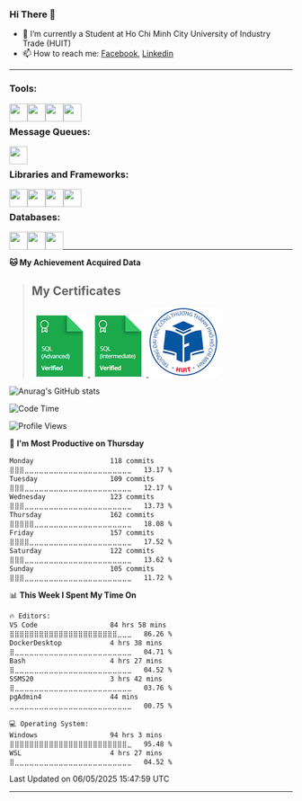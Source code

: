 <!--### <p>Hi There ! <img src="https://media.giphy.com/media/hvRJCLFzcasrR4ia7z/giphy.gif" width="25"></p>-->
<!-- [![Typing SVG](https://readme-typing-svg.herokuapp.com/?font=Roboto&color=016EEA&size=60&center=true&vCenter=true&width=900&height=100&lines=Hi+there!+%F0%9F%91%8B;I'm+Nguyễn+Hữu+Đại;I'm+a+Backend+Engineer.;Nice+to+Meet+You+!!!...)](https://github.com/dainguyen1809) -->

### Hi There 👋

- 🏫 I’m currently a Student at Ho Chi Minh City University of Industry Trade (HUIT) 
- 📫 How to reach me: [Facebook], [Linkedin]
<!-- - 🫀 Hobby: I love to see the scenery and flowers 🌸 -->
---

### Tools:
<img align='left' height="32" width="32" src="https://cdn.jsdelivr.net/npm/simple-icons@7.13.0/icons/visualstudiocode.svg" />
<img align='left' height="32" width="32" src="https://cdn.jsdelivr.net/npm/simple-icons@13.17.0/icons/postman.svg" />
 <img align='left' height="32" width="32" src="https://cdn.jsdelivr.net/npm/simple-icons@13.17.0/icons/docker.svg" /> 
 <img align='left' height="32" width="32" src="https://cdn.jsdelivr.net/npm/simple-icons@13.17.0/icons/jest.svg" /> 
<!-- <img align='left' height="32" width="32" src="https://cdn.jsdelivr.net/npm/simple-icons@13.17.0/icons/jenkins.svg" /> -->
<br>

### Message Queues:
<img align='left' height="32" width="32" src="https://cdn.jsdelivr.net/npm/simple-icons@13.17.0/icons/rabbitmq.svg" />
<!-- <img align='left' height="32" width="32" src="https://cdn.jsdelivr.net/npm/simple-icons@13.17.0/icons/apachekafka.svg" /> -->

<br>

### Libraries and Frameworks:
<img align='left' height="32" width="32" src="https://cdn.jsdelivr.net/npm/simple-icons@13.17.0/icons/dotnet.svg" />
<img align='left' height="32" width="32" src="https://cdn.jsdelivr.net/npm/simple-icons@13.17.0/icons/laravel.svg" />
<img align='left' height="32" width="32" src="https://cdn.jsdelivr.net/npm/simple-icons@13.17.0/icons/nodedotjs.svg" />
<!-- <img align='left' height="32" width="32" src="https://cdn.jsdelivr.net/npm/simple-icons@13.17.0/icons/react.svg" /> -->
<img align='left' height="32" width="32" src="https://cdn.jsdelivr.net/npm/simple-icons@13.17.0/icons/jquery.svg" />
<br>

### Databases:

<img align='left' height="32" width="32" src="https://cdn.jsdelivr.net/npm/simple-icons@13.17.0/icons/mysql.svg" />
<img align='left' height="32" width="32" src="https://cdn.jsdelivr.net/npm/simple-icons@13.17.0/icons/mongodb.svg" />
<img align='left' height="32" width="32" src="https://cdn.jsdelivr.net/npm/simple-icons@13.17.0/icons/redis.svg" />

<!-- <img align='left' height="32" width="32" src="https://cdn.jsdelivr.net/npm/simple-icons@13.17.0/icons/elasticsearch.svg" /> -->
<br>

<!--
### Github Stats
![Top Langs](https://github-readme-stats.vercel.app/api/top-langs/?username=dainguyen1809&theme=onedark&show&hide=html,scss,CSS,hack,vue,blade)
 >![Top Langs](https://github-readme-stats.vercel.app/api/top-langs/?username=dainguyen1809&hide_progress=true) -->
---

**🐱 My Achievement Acquired Data** 
>## My Certificates
>
><a href="Skills%20Certification/sql_advanced%20certificate.png">
>    <img src="Skills Certification/sql_advanced_skill.png" alt="sql advanced skill"/>
></a>
><a href="Skills%20Certification/sql_intermediate certificate.png">
>    <img src="Skills Certification/sql_intermediate_skill.png" alt="sql intermediate skill"/>
></a>
><a href="Skills%20Certification/huit_certificate certificate.jpg">
>    <img src="Skills Certification/huit_certificate_skill.png" alt="huit certificate skill"/>
></a>

![Anurag's GitHub stats](https://github-readme-stats.vercel.app/api?username=dainguyen1809&show_icons=true&theme=transparent&hide=contribs,stars)
<!--
---

| Projects | Coding Time |
| ------ | ------ |
| [![Readme Card](https://github-readme-stats.vercel.app/api/pin/?username=dainguyen1809&repo=ecommerce_laravel)](https://github.com/dainguyen1809/ecommerce_laravel) | [![wakatime](https://wakatime.com/badge/user/837e5b37-e1f2-4100-8f8f-81c9100a52aa/project/b6b7bb99-34e3-460a-b91c-f1137b0ff2ca.svg)](https://wakatime.com/badge/user/837e5b37-e1f2-4100-8f8f-81c9100a52aa/project/b6b7bb99-34e3-460a-b91c-f1137b0ff2ca) |
-->
<!--START_SECTION:waka-->
![Code Time](http://img.shields.io/badge/Code%20Time-4%2C887%20hrs%2027%20mins-blue)

![Profile Views](http://img.shields.io/badge/Profile%20Views-6-blue)

📅 **I'm Most Productive on Thursday** 

```text
Monday                   118 commits         ⣿⣿⣿⣀⣀⣀⣀⣀⣀⣀⣀⣀⣀⣀⣀⣀⣀⣀⣀⣀⣀⣀⣀⣀⣀   13.17 % 
Tuesday                  109 commits         ⣿⣿⣿⣀⣀⣀⣀⣀⣀⣀⣀⣀⣀⣀⣀⣀⣀⣀⣀⣀⣀⣀⣀⣀⣀   12.17 % 
Wednesday                123 commits         ⣿⣿⣿⣀⣀⣀⣀⣀⣀⣀⣀⣀⣀⣀⣀⣀⣀⣀⣀⣀⣀⣀⣀⣀⣀   13.73 % 
Thursday                 162 commits         ⣿⣿⣿⣿⣿⣀⣀⣀⣀⣀⣀⣀⣀⣀⣀⣀⣀⣀⣀⣀⣀⣀⣀⣀⣀   18.08 % 
Friday                   157 commits         ⣿⣿⣿⣿⣀⣀⣀⣀⣀⣀⣀⣀⣀⣀⣀⣀⣀⣀⣀⣀⣀⣀⣀⣀⣀   17.52 % 
Saturday                 122 commits         ⣿⣿⣿⣀⣀⣀⣀⣀⣀⣀⣀⣀⣀⣀⣀⣀⣀⣀⣀⣀⣀⣀⣀⣀⣀   13.62 % 
Sunday                   105 commits         ⣿⣿⣿⣀⣀⣀⣀⣀⣀⣀⣀⣀⣀⣀⣀⣀⣀⣀⣀⣀⣀⣀⣀⣀⣀   11.72 % 
```


📊 **This Week I Spent My Time On** 

```text
🔥 Editors: 
VS Code                  84 hrs 58 mins      ⣿⣿⣿⣿⣿⣿⣿⣿⣿⣿⣿⣿⣿⣿⣿⣿⣿⣿⣿⣿⣿⣿⣀⣀⣀   86.26 % 
DockerDesktop            4 hrs 38 mins       ⣿⣀⣀⣀⣀⣀⣀⣀⣀⣀⣀⣀⣀⣀⣀⣀⣀⣀⣀⣀⣀⣀⣀⣀⣀   04.71 % 
Bash                     4 hrs 27 mins       ⣿⣀⣀⣀⣀⣀⣀⣀⣀⣀⣀⣀⣀⣀⣀⣀⣀⣀⣀⣀⣀⣀⣀⣀⣀   04.52 % 
SSMS20                   3 hrs 42 mins       ⣿⣀⣀⣀⣀⣀⣀⣀⣀⣀⣀⣀⣀⣀⣀⣀⣀⣀⣀⣀⣀⣀⣀⣀⣀   03.76 % 
pgAdmin4                 44 mins             ⣀⣀⣀⣀⣀⣀⣀⣀⣀⣀⣀⣀⣀⣀⣀⣀⣀⣀⣀⣀⣀⣀⣀⣀⣀   00.75 % 

💻 Operating System: 
Windows                  94 hrs 3 mins       ⣿⣿⣿⣿⣿⣿⣿⣿⣿⣿⣿⣿⣿⣿⣿⣿⣿⣿⣿⣿⣿⣿⣿⣿⣀   95.48 % 
WSL                      4 hrs 27 mins       ⣿⣀⣀⣀⣀⣀⣀⣀⣀⣀⣀⣀⣀⣀⣀⣀⣀⣀⣀⣀⣀⣀⣀⣀⣀   04.52 % 
```


 Last Updated on 06/05/2025 15:47:59 UTC
<!--END_SECTION:waka-->
---
[Instagram]: https://www.instagram.com/dainguyen.dhn/
[Facebook]: https://www.facebook.com/dainguyen.dhn/
[Linkedin]: https://www.linkedin.com/in/dainguyen1809/
